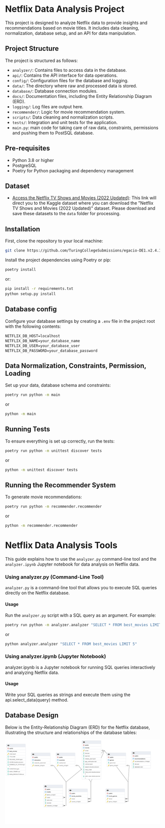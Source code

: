 # Netflix Data Analysis Project

This project is designed to analyze Netflix data to provide insights and recommendations based on movie titles. It includes data cleaning, normalization, database setup, and an API for data manipulation.

## Project Structure

The project is structured as follows:

- `analyzer/`: Contains files to access data in the database.
- `api/`: Contains the API interface for data operations.
- `config/`: Configuration files for the database and logging.
- `data/`: The directory where raw and processed data is stored.
- `database/`: Database connection modules.
- `docs/`: Documentation files, including the Entity Relationship Diagram (ERD).
- `logging/`: Log files are output here.
- `recommender/`: Logic for movie recommendation system.
- `scripts/`: Data cleaning and normalization scripts.
- `tests/`: Integration and unit tests for the application.
- `main.py`: main code for taking care of raw data, constraints, permissions and pushing them to PostSQL database.

## Pre-requisites

- Python 3.8 or higher
- PostgreSQL
- Poetry for Python packaging and dependency management

## Dataset

- [Access the Netflix TV Shows and Movies (2022 Updated)](https://www.kaggle.com/datasets/thedevastator/the-ultimate-netflix-tv-shows-and-movies-dataset?select=Best+Shows+Netflix.csv): This link will direct you to the Kaggle dataset where you can download the "Netflix TV Shows and Movies (2022 Updated)" dataset. Please download and save these datasets to the `data` folder for processing.

## Installation

First, clone the repository to your local machine:

```sh
git clone https://github.com/TuringCollegeSubmissions/egacio-DE1.v2.4.1.git Capstone
```

Install the project dependencies using Poetry or pip:

```sh
poetry install
```

or:

```sh
pip install -r requirements.txt
python setup.py install
```

## Database config

Configure your database settings by creating a `.env` file in the project root with the following contents:

```env
NETFLIX_DB_HOST=localhost
NETFLIX_DB_NAME=your_database_name
NETFLIX_DB_USER=your_database_user
NETFLIX_DB_PASSWORD=your_database_password
```

## Data Normalization, Constraints, Permission, Loading

Set up your data, database schema and constraints:

```sh
poetry run python -m main
```

or
```sh
python -m main
```

## Running Tests

To ensure everything is set up correctly, run the tests:

```sh
poetry run python -m unittest discover tests
```

or
```sh
python -m unittest discover tests
```

## Running the Recommender System

To generate movie recommendations:

```sh
poetry run python -m recommender.recommender
```

or
```sh
python -m recommender.recommender
```

# Netflix Data Analysis Tools

This guide explains how to use the `analyzer.py` command-line tool and the `analyzer.ipynb` Jupyter notebook for data analysis on Netflix data.

### Using analyzer.py (Command-Line Tool)

`analyzer.py` is a command-line tool that allows you to execute SQL queries directly on the Netflix database.


#### Usage
Run the `analyzer.py` script with a SQL query as an argument. For example:

```sh
poetry run python -m analyzer.analyzer "SELECT * FROM best_movies LIMIT 5"
```

or
```sh
python analyzer.analyzer "SELECT * FROM best_movies LIMIT 5"
```

### Using analyzer.ipynb (Jupyter Notebook)
analyzer.ipynb is a Jupyter notebook for running SQL queries interactively and analyzing Netflix data.

#### Usage
Write your SQL queries as strings and execute them using the api.select_data(query) method.


## Database Design

Below is the Entity-Relationship Diagram (ERD) for the Netflix database, illustrating the structure and relationships of the database tables:

![Entity-Relationship Diagram](docs/ERD_netflix.png)

